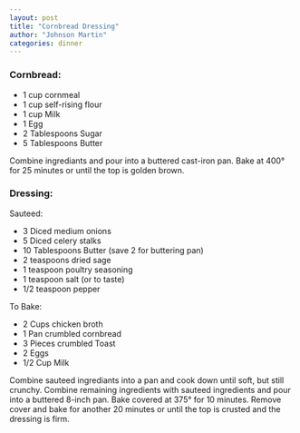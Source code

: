 ```yaml
---
layout: post
title: "Cornbread Dressing"
author: "Johnson Martin"
categories: dinner
---
```


### Cornbread:
- 1 cup cornmeal
- 1 cup self-rising flour
- 1 cup Milk
- 1 Egg
- 2 Tablespoons Sugar
- 5 Tablespoons Butter

Combine ingrediants and pour into a buttered cast-iron pan. Bake at 400° for 25 minutes or until the top is golden brown.

### Dressing:
Sauteed: 
- 3 Diced medium onions
- 5 Diced celery stalks
- 10 Tablespoons Butter (save 2 for buttering pan)
- 2 teaspoons dried sage
- 1 teaspoon poultry seasoning
- 1 teaspoon salt (or to taste)
- 1/2 teaspoon pepper

To Bake:
- 2 Cups chicken broth
- 1 Pan crumbled cornbread
- 3 Pieces crumbled Toast
- 2 Eggs
- 1/2 Cup Milk

Combine sauteed ingrediants into a pan and cook down until soft, but still crunchy. Combine remaining ingredients with sauteed ingredients and pour into a buttered 8-inch pan. Bake covered at 375° for 10 minutes. Remove cover and bake for another 20 minutes or until the top is crusted and the dressing is firm.
